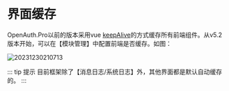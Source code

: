 # 界面缓存

OpenAuth.Pro以前的版本采用vue [keepAlive](https://cn.vuejs.org/guide/built-ins/keep-alive.html)的方式缓存所有前端组件。从v5.2版本开始，可以在【模块管理】中配置前端是否缓存。如图：

![20231230210713](http://img.openauth.net.cn/20231230210713.png)


::: tip 提示
目前框架除了【消息日志/系统日志】外，其他界面都是默认自动缓存的。
:::






